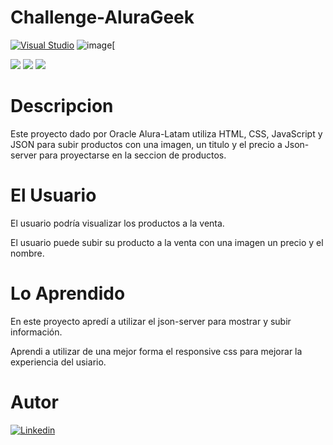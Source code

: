 # Challenge-AluraGeek

[![Visual Studio](https://badgen.net/badge/icon/visualstudio?icon=visualstudio&label)](https://visualstudio.microsoft.com)
![image](https://github.com/JoseRicardoRuiz27/Challenge-AluraGeek/assets/158748303/eccdf573-406e-4aa0-a247-7837101eeec8)[


<div>
    <img src="https://img.shields.io/badge/JavaScript-FEFF01?logo=javascript&logoColor=000000&style=for-the-badge"/>
    <img src="https://img.shields.io/badge/HTML-EC6231?logo=html5&logoColor=FFFFFF&style=for-the-badge" />
    <img src="https://img.shields.io/badge/CSS-01A3D8?logo=css3&logoColor=FFFFFF&style=for-the-badge" />
</div>

# Descripcion

Este proyecto dado por Oracle Alura-Latam utiliza HTML, CSS, JavaScript y JSON para subir productos
con una imagen, un titulo y el precio a Json-server para proyectarse en la seccion de productos.

# El Usuario
El usuario podría visualizar los productos a la venta.

El usuario puede subir su producto a la venta con una imagen un precio y el nombre.

# Lo Aprendido
En este proyecto apredí a utilizar el json-server para mostrar y subir información.

Aprendi a utilizar de una mejor forma el responsive css para mejorar la experiencia del usiario.

# Autor
[![Linkedin](https://img.shields.io/badge/Linkedin-0072b1?logo=linkedin&logoColor=white&style=for-the-badge)](www.linkedin.com/in/josé-ricardo-ruiz-039838248)
